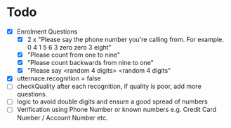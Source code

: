 # Todo

- [X] Enrolment Questions
  - [X] 2 x "Please say the phone number you're calling from. For example. 0 4 1 5 6 3 zero zero 3 eight"
  - [X] "Please count from one to nine" 
  - [X] "Please count backwards from nine to one"
  - [X] "Please say <random 4 digits> <random 4 digits"

- [X] utternace.recognition = false
- [ ] checkQuality after each recognition, if quality is poor, add more questions. 
- [ ] logic to avoid double digits and ensure a good spread of numbers
- [ ] Verification using Phone Number or known numbers e.g. Credit Card Number / Account Number etc. 